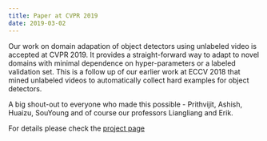 ```yaml
---
title: Paper at CVPR 2019
date: 2019-03-02
---
```


Our work on domain adapation of object detectors using unlabeled video is accepted at CVPR 2019. 
It provides a straight-forward way to adapt to novel domains with minimal dependence on hyper-parameters or a labeled validation set. This is a follow up of our earlier work at ECCV 2018 that mined unlabeled videos to automatically collect hard examples for object detectors.

A big shout-out to everyone who made this possible - Prithvijit, Ashish, Huaizu, SouYoung and of course our professors Liangliang and Erik.

For details please check the [project page](http://vis-www.cs.umass.edu/unsupVideo/)

